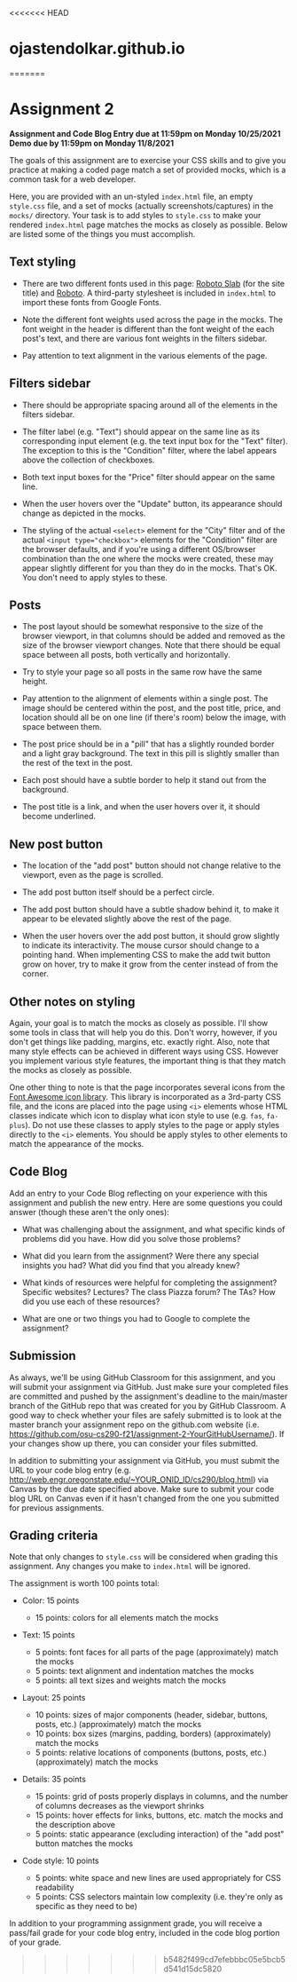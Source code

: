 <<<<<<< HEAD
# ojastendolkar.github.io
=======
# Assignment 2

**Assignment and Code Blog Entry due at 11:59pm on Monday 10/25/2021**<br/>
**Demo due by 11:59pm on Monday 11/8/2021**

The goals of this assignment are to exercise your CSS skills and to give you practice at making a coded page match a set of provided mocks, which is a common task for a web developer.

Here, you are provided with an un-styled `index.html` file, an empty `style.css` file, and a set of mocks (actually screenshots/captures) in the `mocks/` directory.  Your task is to add styles to `style.css` to make your rendered `index.html` page matches the mocks as closely as possible.  Below are listed some of the things you must accomplish.

## Text styling

* There are two different fonts used in this page: [Roboto Slab](https://fonts.google.com/specimen/Roboto+Slab) (for the site title) and [Roboto](https://fonts.google.com/specimen/Roboto).  A third-party stylesheet is included in `index.html` to import these fonts from Google Fonts.

* Note the different font weights used across the page in the mocks.  The font weight in the header is different than the font weight of the each post's text, and there are various font weights in the filters sidebar.

* Pay attention to text alignment in the various elements of the page.

## Filters sidebar

* There should be appropriate spacing around all of the elements in the filters sidebar.

* The filter label (e.g. "Text") should appear on the same line as its corresponding input element (e.g. the text input box for the "Text" filter).  The exception to this is the "Condition" filter, where the label appears above the collection of checkboxes.

* Both text input boxes for the "Price" filter should appear on the same line.

* When the user hovers over the "Update" button, its appearance should change as depicted in the mocks.

* The styling of the actual `<select>` element for the "City" filter and of the actual `<input type="checkbox">` elements for the "Condition" filter are the browser defaults, and if you're using a different OS/browser combination than the one where the mocks were created, these may appear slightly different for you than they do in the mocks.  That's OK.  You don't need to apply styles to these.

## Posts

* The post layout should be somewhat responsive to the size of the browser viewport, in that columns should be added and removed as the size of the browser viewport changes.  Note that there should be equal space between all posts, both vertically and horizontally.

* Try to style your page so all posts in the same row have the same height.

* Pay attention to the alignment of elements within a single post.  The image should be centered within the post, and the post title, price, and location should all be on one line (if there's room) below the image, with space between them.

* The post price should be in a "pill" that has a slightly rounded border and a light gray background.  The text in this pill is slightly smaller than the rest of the text in the post.

* Each post should have a subtle border to help it stand out from the background.

* The post title is a link, and when the user hovers over it, it should become underlined.

## New post button

* The location of the "add post" button should not change relative to the viewport, even as the page is scrolled.

* The add post button itself should be a perfect circle.

* The add post button should have a subtle shadow behind it, to make it appear to be elevated slightly above the rest of the page.

* When the user hovers over the add post button, it should grow slightly to indicate its interactivity.  The mouse cursor should change to a pointing hand.  When implementing CSS to make the add twit button grow on hover, try to make it grow from the center instead of from the corner.

## Other notes on styling

Again, your goal is to match the mocks as closely as possible.  I'll show some tools in class that will help you do this.  Don't worry, however, if you don't get things like padding, margins, etc. exactly right.  Also, note that many style effects can be achieved in different ways using CSS.  However you implement various style features, the important thing is that they match the mocks as closely as possible.

One other thing to note is that the page incorporates several icons from the [Font Awesome icon library](https://fontawesome.com/icons?d=gallery).  This library is incorporated as a 3rd-party CSS file, and the icons are placed into the page using `<i>` elements whose HTML classes indicate which icon to display what icon style to use (e.g. `fas`, `fa-plus`).  Do not use these classes to apply styles to the page or apply styles directly to the `<i>` elements.  You should be apply styles to other elements to match the appearance of the mocks.

## Code Blog

Add an entry to your Code Blog reflecting on your experience with this assignment and publish the new entry.  Here are some questions you could answer (though these aren't the only ones):

* What was challenging about the assignment, and what specific kinds of problems did you have.  How did you solve those problems?

* What did you learn from the assignment?  Were there any special insights you had?  What did you find that you already knew?

* What kinds of resources were helpful for completing the assignment?  Specific websites?  Lectures?  The class Piazza forum?  The TAs?  How did you use each of these resources?

* What are one or two things you had to Google to complete the assignment?

## Submission

As always, we'll be using GitHub Classroom for this assignment, and you will submit your assignment via GitHub.  Just make sure your completed files are committed and pushed by the assignment's deadline to the main/master branch of the GitHub repo that was created for you by GitHub Classroom.  A good way to check whether your files are safely submitted is to look at the master branch your assignment repo on the github.com website (i.e. https://github.com/osu-cs290-f21/assignment-2-YourGitHubUsername/). If your changes show up there, you can consider your files submitted.

In addition to submitting your assignment via GitHub, you must submit the URL to your code blog entry (e.g. http://web.engr.oregonstate.edu/~YOUR_ONID_ID/cs290/blog.html) via Canvas by the due date specified above.  Make sure to submit your code blog URL on Canvas even if it hasn't changed from the one you submitted for previous assignments.

## Grading criteria

Note that only changes to `style.css` will be considered when grading this assignment.  Any changes you make to `index.html` will be ignored.

The assignment is worth 100 points total:

* Color: 15 points
  * 15 points: colors for all elements match the mocks

* Text: 15 points
  * 5 points: font faces for all parts of the page (approximately) match the mocks
  * 5 points: text alignment and indentation matches the mocks
  * 5 points: all text sizes and weights match the mocks

* Layout: 25 points
  * 10 points: sizes of major components (header, sidebar, buttons, posts, etc.) (approximately) match the mocks
  * 10 points: box sizes (margins, padding, borders) (approximately) match the mocks
  * 5 points: relative locations of components (buttons, posts, etc.) (approximately) match the mocks

* Details: 35 points
  * 15 points: grid of posts properly displays in columns, and the number of columns decreases as the viewport shrinks
  * 15 points: hover effects for links, buttons, etc. match the mocks and the description above
  * 5 points: static appearance (excluding interaction) of the "add post" button matches the mocks

* Code style: 10 points
  * 5 points: white space and new lines are used appropriately for CSS readability
  * 5 points: CSS selectors maintain low complexity (i.e. they're only as specific as they need to be)

In addition to your programming assignment grade, you will receive a pass/fail grade for your code blog entry, included in the code blog portion of your grade.
>>>>>>> b5482f499cd7efebbbc05e5bcb5d541d15dc5820
